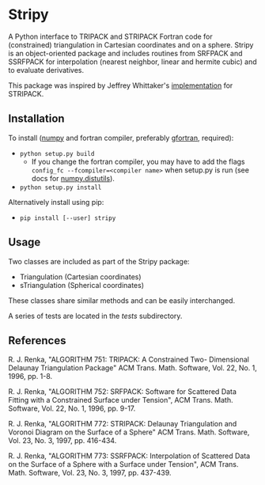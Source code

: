 # Stripy

A Python interface to TRIPACK and STRIPACK Fortran code for (constrained) triangulation in Cartesian coordinates and on a sphere. Stripy is an object-oriented package and includes routines from SRFPACK and SSRFPACK for interpolation (nearest neighbor, linear and hermite cubic) and to evaluate derivatives.

This package was inspired by Jeffrey Whittaker's [implementation](https://github.com/jswhit/stripack) for STRIPACK.

## Installation

To install ([numpy](http://numpy.org) and fortran compiler, preferably 
[gfortran](https://gcc.gnu.org/wiki/GFortran), required):

- ``python setup.py build``
   - If you change the fortran compiler, you may have to add the 
flags `config_fc --fcompiler=<compiler name>` when setup.py is run
(see docs for [numpy.distutils](http://docs.scipy.org/doc/numpy-dev/f2py/distutils.html)).
- ``python setup.py install``

Alternatively install using pip:

- ``pip install [--user] stripy``

## Usage

Two classes are included as part of the Stripy package:

- Triangulation (Cartesian coordinates)
- sTriangulation (Spherical coordinates)

These classes share similar methods and can be easily interchanged.

A series of tests are located in the *tests* subdirectory.

## References

 R. J. Renka, "ALGORITHM 751: TRIPACK: A Constrained Two-
 Dimensional Delaunay Triangulation Package" ACM Trans. Math.
 Software, Vol. 22, No. 1, 1996, pp. 1-8.

 R. J. Renka, "ALGORITHM 752: SRFPACK: Software for Scattered
 Data Fitting with a Constrained Surface under Tension", ACM
 Trans. Math. Software, Vol. 22, No. 1, 1996, pp. 9-17.

 R. J. Renka, "ALGORITHM 772: STRIPACK: Delaunay Triangulation
 and Voronoi Diagram on the Surface of a Sphere"
 ACM Trans. Math. Software, Vol. 23, No. 3, 1997, pp. 416-434.

 R. J. Renka, "ALGORITHM 773: SSRFPACK: Interpolation of Scattered
 Data on the Surface of a Sphere with a Surface under Tension",
 ACM Trans. Math. Software, Vol. 23, No. 3, 1997, pp. 437-439.
